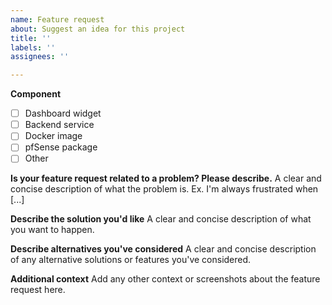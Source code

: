 ```yaml
---
name: Feature request
about: Suggest an idea for this project
title: ''
labels: ''
assignees: ''

---
```


**Component**
- [ ] Dashboard widget
- [ ] Backend service
- [ ] Docker image
- [ ] pfSense package
- [ ] Other

**Is your feature request related to a problem? Please describe.**
A clear and concise description of what the problem is. Ex. I'm always frustrated when [...]

**Describe the solution you'd like**
A clear and concise description of what you want to happen.

**Describe alternatives you've considered**
A clear and concise description of any alternative solutions or features you've considered.

**Additional context**
Add any other context or screenshots about the feature request here.
